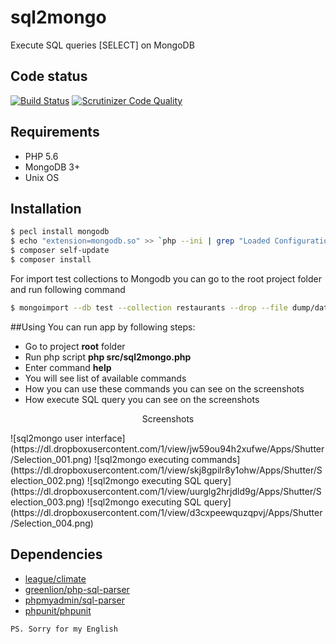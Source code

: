 # sql2mongo

<p>
    Execute SQL queries [SELECT] on MongoDB 
</p>

## Code status
[![Build Status](https://travis-ci.org/SerhiiTsybulskyi/sql2mongo.svg?branch=master)](https://travis-ci.org/SerhiiTsybulskyi/sql2mongo)
[![Scrutinizer Code Quality](https://scrutinizer-ci.com/g/SerhiiTsybulskyi/sql2mongo/badges/quality-score.png?b=master)](https://scrutinizer-ci.com/g/SerhiiTsybulskyi/sql2mongo/?branch=master)

## Requirements

+ PHP 5.6
+ MongoDB 3+
+ Unix OS

## Installation

```bash
$ pecl install mongodb
$ echo "extension=mongodb.so" >> `php --ini | grep "Loaded Configuration" | sed -e "s|.*:\s*||"`
$ composer self-update
$ composer install

```

For import test collections to Mongodb you can go to the root project folder and run following command

```bash
$ mongoimport --db test --collection restaurants --drop --file dump/dataset.json
```

##Using
You can run app by following steps:
+ Go to project **root** folder
+ Run php script **php src/sql2mongo.php**
+ Enter command **help**
+ You will see list of available commands
+ How you can use these commands you can see on the screenshots
+ How execute SQL query  you can see on the screenshots

<p align="center">Screenshots</p>
![sql2mongo user interface](https://dl.dropboxusercontent.com/1/view/jw59ou94h2xufwe/Apps/Shutter/Selection_001.png)
![sql2mongo executing commands](https://dl.dropboxusercontent.com/1/view/skj8gpilr8y1ohw/Apps/Shutter/Selection_002.png)
![sql2mongo executing SQL query](https://dl.dropboxusercontent.com/1/view/uurglg2hrjdld9g/Apps/Shutter/Selection_003.png)
![sql2mongo executing SQL query](https://dl.dropboxusercontent.com/1/view/d3cxpeewquzqpvj/Apps/Shutter/Selection_004.png)


## Dependencies
+ [league/climate](https://github.com/thephpleague/climate)
+ [greenlion/php-sql-parser](https://github.com/greenlion/php-sql-parser)
+ [phpmyadmin/sql-parser](https://github.com/phpmyadmin/sql-parser)
+ [phpunit/phpunit](https://github.com/sebastianbergmann/phpunit)


`PS. Sorry for my English`